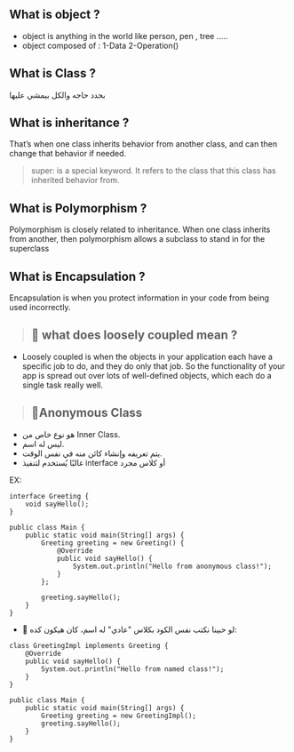 ## What is object ?
- object is anything in the world like person, pen , tree .....
- object composed of : 1-Data  2-Operation()
## What is Class ?
بحدد حاجه والكل بيمشي عليها
## What is inheritance ?
That’s when one class inherits behavior from another class, and can then change that behavior if needed. 

> super: is a special keyword. It refers to the class that this class has inherited behavior from.

## What is Polymorphism ?
Polymorphism is closely related to inheritance. When one class inherits from another, then polymorphism allows a subclass to stand in for the superclass

## What is Encapsulation ?
Encapsulation is when you protect information in your code from being used incorrectly.

> ## 📌 what does loosely coupled mean ?
- Loosely coupled is when the objects in your application each have a specific job to do, and they do only that job. So the functionality of your app is spread out over lots of well-defined objects, which each do a single task really well.

> ## 📌Anonymous Class
- هو نوع خاص من Inner Class.
- ليس له اسم.
- يتم تعريفه وإنشاء كائن منه في نفس الوقت.
- غالبًا يُستخدم لتنفيذ interface أو كلاس مجرد
  
EX:

```
interface Greeting {
    void sayHello();
}

public class Main {
    public static void main(String[] args) {
        Greeting greeting = new Greeting() {
            @Override
            public void sayHello() {
                System.out.println("Hello from anonymous class!");
            }
        };

        greeting.sayHello();
    }
}
```
- 🔁 لو حبينا نكتب نفس الكود بكلاس "عادي" له اسم، كان هيكون كده:
```
class GreetingImpl implements Greeting {
    @Override
    public void sayHello() {
        System.out.println("Hello from named class!");
    }
}

public class Main {
    public static void main(String[] args) {
        Greeting greeting = new GreetingImpl();
        greeting.sayHello();
    }
}
```
